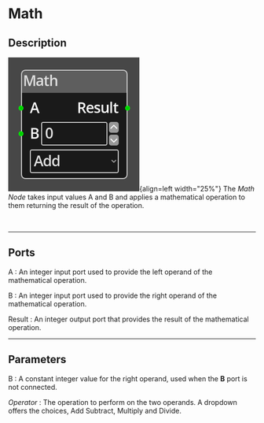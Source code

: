 
# Math

## Description

![Math Node](../../assets/nodes/math.png){align=left width="25%"}
The *Math Node* takes input values A and B and applies a mathematical
operation to them returning the result of the operation.

<br style="clear:left"/>
  
-------

## Ports

A 
: An integer input port used to provide the left operand of the mathematical 
  operation.

B 
: An integer input port used to provide the right operand of the mathematical 
  operation.

Result
: An integer output port that provides the result of the mathematical operation.

-------

## Parameters

B 
: A constant integer value for the right operand, used when the __B__ port is not
  connected.

*Operator* 
: The operation to perform on the two operands. A dropdown offers the choices, Add
  Subtract, Multiply and Divide.



